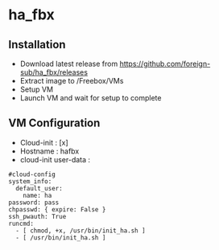 # ha_fbx

## Installation

* Download latest release from https://github.com/foreign-sub/ha_fbx/releases
* Extract image to /Freebox/VMs
* Setup VM
* Launch VM and wait for setup to complete

## VM Configuration

- Cloud-init : [x]
- Hostname : hafbx
- cloud-init user-data :
```
#cloud-config
system_info:
  default_user:
    name: ha
password: pass
chpasswd: { expire: False }
ssh_pwauth: True
runcmd:
  - [ chmod, +x, /usr/bin/init_ha.sh ]
  - [ /usr/bin/init_ha.sh ]
```
